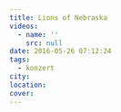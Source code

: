 ```yaml
---
title: Lions of Nebraska
videos:
  - name: ''
    src: null
date: 2016-05-26 07:12:24
tags:
  - konzert
city:
location:
cover:
---
```

